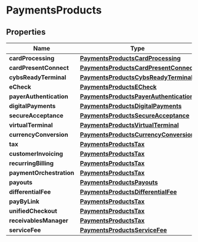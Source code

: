 
# PaymentsProducts

## Properties
Name | Type | Description | Notes
------------ | ------------- | ------------- | -------------
**cardProcessing** | [**PaymentsProductsCardProcessing**](PaymentsProductsCardProcessing.md) |  |  [optional]
**cardPresentConnect** | [**PaymentsProductsCardPresentConnect**](PaymentsProductsCardPresentConnect.md) |  |  [optional]
**cybsReadyTerminal** | [**PaymentsProductsCybsReadyTerminal**](PaymentsProductsCybsReadyTerminal.md) |  |  [optional]
**eCheck** | [**PaymentsProductsECheck**](PaymentsProductsECheck.md) |  |  [optional]
**payerAuthentication** | [**PaymentsProductsPayerAuthentication**](PaymentsProductsPayerAuthentication.md) |  |  [optional]
**digitalPayments** | [**PaymentsProductsDigitalPayments**](PaymentsProductsDigitalPayments.md) |  |  [optional]
**secureAcceptance** | [**PaymentsProductsSecureAcceptance**](PaymentsProductsSecureAcceptance.md) |  |  [optional]
**virtualTerminal** | [**PaymentsProductsVirtualTerminal**](PaymentsProductsVirtualTerminal.md) |  |  [optional]
**currencyConversion** | [**PaymentsProductsCurrencyConversion**](PaymentsProductsCurrencyConversion.md) |  |  [optional]
**tax** | [**PaymentsProductsTax**](PaymentsProductsTax.md) |  |  [optional]
**customerInvoicing** | [**PaymentsProductsTax**](PaymentsProductsTax.md) |  |  [optional]
**recurringBilling** | [**PaymentsProductsTax**](PaymentsProductsTax.md) |  |  [optional]
**paymentOrchestration** | [**PaymentsProductsTax**](PaymentsProductsTax.md) |  |  [optional]
**payouts** | [**PaymentsProductsPayouts**](PaymentsProductsPayouts.md) |  |  [optional]
**differentialFee** | [**PaymentsProductsDifferentialFee**](PaymentsProductsDifferentialFee.md) |  |  [optional]
**payByLink** | [**PaymentsProductsTax**](PaymentsProductsTax.md) |  |  [optional]
**unifiedCheckout** | [**PaymentsProductsTax**](PaymentsProductsTax.md) |  |  [optional]
**receivablesManager** | [**PaymentsProductsTax**](PaymentsProductsTax.md) |  |  [optional]
**serviceFee** | [**PaymentsProductsServiceFee**](PaymentsProductsServiceFee.md) |  |  [optional]



